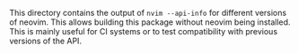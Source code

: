 This directory contains the output of `nvim --api-info` for different
versions of neovim. This allows building this package without neovim being
installed. This is mainly useful for CI systems or to test compatibility
with previous versions of the API.
